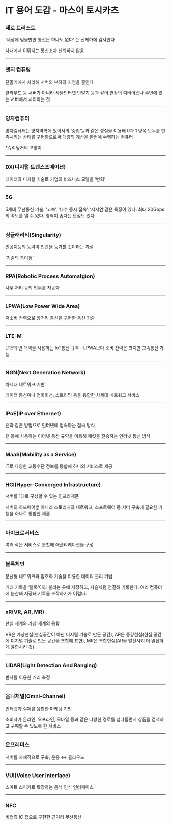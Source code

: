 # IT 용어 도감 - 마스이 토시카츠

### 제로 트러스트

‘세상에 믿을만한 통신은 하나도 없다’ 는 전제하에 검사한다

사내에서 이뤄지는 통신조차 신뢰하지 않음

***

### 엣지 컴퓨팅

단말기에서 처리해 서버의 부하와 지연을 줄인다

클라우드 등 서버가 아니라 사물인터넷 단말기 등과 같이 현장의 디바이스나 주변에 있는 서버에서 처리하는 것

***

### 양자컴퓨터

양자컴퓨터는 양자역학에 있어서의 ‘중첩’등과 같은 성질을 이용해 0과 1 양쪽 모두를 만족시키는 상태를 구현함으로써 대량의 계산을 한번에 수행하는 컴퓨터

*슈뢰딩거의 고양이

***

### DX(디지털 트랜스포메이션)

데이터와 디지털 기술로 기업의 비즈니스 모델을 ‘변혁’

***

### 5G

5세대 무선통신 기술. ‘고속’, ‘다수 동시 접속’, ‘저지연’같은 특징이 있다. 최대 20Gbps의 속도를 낼 수 있다. 영역이 좁다는 단점도 있다

***

### 싱귤래리티(Singularity)

인공지능의 능력이 인간을 능가할 것이라는 가설

‘기술의 특이점’

***

### RPA(Robotic Process Automatgion)

사무 처리 등의 업무를 자동화

***

### LPWA(Low Power Wide Area)

저소비 전력으로 장거리 통신을 구현한 통신 기술

***

### LTE-M

LTE의 빈 대역을 사용하는 IoT통신 규격 - LPWA보다 소비 전력은 크지만 고속통신 가능

***

### NGN(Next Generation Network)

차세대 네트워크 기반

데이터 통신이나 전화회선, 스트리밍 등을 융합한 차세대 네트워크 서비스

***

### IPoE(IP over Ethernet)

랜과 같은 방법으로 인터넷에 접속하는 접속 방식

랜 등에 사용하는 이더넷 통신 규약을 이용해 패킷을 전송하는 인터넷 통신 방식

***

### MaaS(Mobility as a Service)

IT로 다양한 교통수단 정보를 통합해 하나의 서비스로 제공

***

### HCI(Hyper-Converged Infrastructure)

서버를 1대로 구성할 수 있는 인프라제품

서버의 하드웨어뿐 아니라 스토리지와 네트워크, 소프트웨어 등 서버 구축에 필요한 기능을 하나로 통합한 제품

***

### 마이크로서비스

여러 작은 서비스로 분할해 애플리케이션을 구성

***

### 블록체인

분산형 네트워크와 암호화 기술을 이용한 데이터 관리 기법

거래 기록을 ‘블록’이라 불리는 곳에 저장하고, 사슬처럼 연결해 기록한다. 여러 컴퓨터에 분산돼 저장돼 기록을 조작하기가 어렵다.

***

### xR(VR, AR, MR)

현실 세계와 가상 세계의 융합

VR은 가상현실(현실공간이 아닌 디지털 기술로 만든 공간), AR은 증강현실(현실 공간에 디지털 기술로 만든 공간을 조합해 표현), MR은 복합현실(AR을 발전시켜 더 밀접하게 융합시킨 것)

***

### LiDAR(Light Detection And Ranging)

반사를 이용한 거리 측정

***

### 옴니채널(Omni-Channel)

인터넷과 실제를 융합한 마케팅 기법

소비자가 온라인, 오프라인, 모바일 등과 같은 다양한 경로를 넘나들면서 상품을 검색하고 구매할 수 있도록 한 서비스

***

### 온프레미스

서버를 자체적으로 구축, 운용 ↔ 클라우드

***

### VUI(Voice User Interface)

스마트 스피커로 확장하는 음석 인식 인터페이스

***

### NFC

비접촉 IC 칩으로 구현한 근거리 무선통신